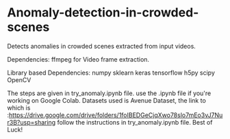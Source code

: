 # Anomaly-detection-in-crowded-scenes

 Detects anomalies in crowded scenes extracted from input videos.
 
 Dependencies:
   ffmpeg for Video frame extraction.
   
 Library based Dependencies:
    numpy
    sklearn
    keras
    tensorflow
    h5py
    scipy
    OpenCV
    
The steps are given in try_anomaly.ipynb file.
use the .ipynb file if you're working on Google Colab.
Datasets used is Avenue Dataset, the link to which is :https://drive.google.com/drive/folders/1foIBEDGeCjqXwo78slo7mEo3vJ7Nur3B?usp=sharing
follow the instructions in try_anomaly.ipynb file.
Best of Luck!
